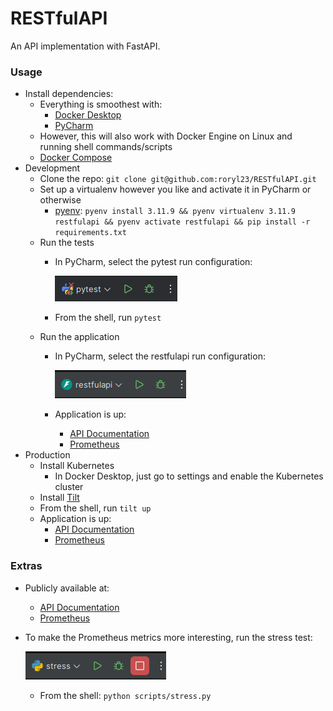 # RESTfulAPI

An API implementation with FastAPI.

### Usage

* Install dependencies:
  * Everything is smoothest with:
    * [Docker Desktop](https://www.docker.com/products/docker-desktop/)
    * [PyCharm](https://www.jetbrains.com/pycharm/)
  * However, this will also work with Docker Engine on Linux
    and running shell commands/scripts
  * [Docker Compose](https://docs.docker.com/compose/install/)
* Development
  * Clone the repo: `git clone git@github.com:roryl23/RESTfulAPI.git`
  * Set up a virtualenv however you like and activate it in PyCharm or otherwise
    * [pyenv](https://github.com/pyenv/pyenv?tab=readme-ov-file#installation): 
      `pyenv install 3.11.9 && pyenv virtualenv 3.11.9 restfulapi && pyenv activate restfulapi && pip install -r requirements.txt`
  * Run the tests
    * In PyCharm, select the pytest run configuration:

      ![pytest](./docs/pytest.png)

    * From the shell, run `pytest`
  * Run the application
    * In PyCharm, select the restfulapi run configuration: 

      ![restfulapi](./docs/restfulapi.png)
    * Application is up:
      * [API Documentation](http://localhost:8080/docs#/)
      * [Prometheus](http://localhost:9090/)
* Production
  * Install Kubernetes
    * In Docker Desktop, just go to settings and enable the Kubernetes cluster
  * Install [Tilt](https://docs.tilt.dev/)
  * From the shell, run `tilt up`
  * Application is up:
    * [API Documentation](http://localhost:8010/docs#/)
    * [Prometheus](http://localhost:9090/)

### Extras

* Publicly available at:
  * [API Documentation](http://roryl23.ddns.net/docs)
  * [Prometheus](http://roryl23.ddns.net:9090)
* To make the Prometheus metrics more interesting, run the stress test:
      
  ![stress](./docs/stress.png)
  * From the shell: `python scripts/stress.py`
  
